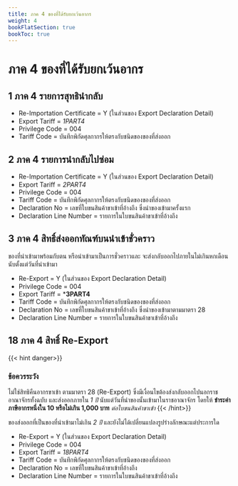 ```yaml
---
title: ภาค 4 ของที่ได้รับยกเว้นอากร
weight: 4
bookFlatSection: true
bookToc: true
---
```

ภาค 4 ของที่ได้รับยกเว้นอากร
=====


## 1 ภาค 4 รายการสุทธินำกลับ  


- Re-Importation Certificate = Y (ในส่วนของ Export Declaration Detail)
- Export Tariff = *1PART4*
- Privilege Code = 004
- Tariff Code = บันทึกพิกัดศุลกากรให้ตรงกับชนิดของของที่ส่งออก

## 2 ภาค 4 รายการนำกลับไปซ่อม  

- Re-Importation Certificate = Y (ในส่วนของ Export Declaration Detail)
- Export Tariff = *2PART4*
- Privilege Code = 004
- Tariff Code = บันทึกพิกัดศุลกากรให้ตรงกับชนิดของของที่ส่งออก
- Declaration No = เลขที่ใบขนสินค้าขาเข้าที่อ้างถึง ซึ่งนําของเข้ามาครั้งแรก
- Declaration Line Number = รายการในใบขนสินค้าขาเข้าที่อ้างถึง

## 3 ภาค 4 สิทธิ์ส่งออกทัณฑ์บนนําเข้าชั่วคราว

ของที่นําเข้ามาพร้อมกับตน หรือนําเข้ามาเป็นการชั่วคราวและ จะส่งกลับออกไปภายในไม่เกินหกเดือนนับตั้งแต่วันที่นําเข้ามา

- Re-Export = Y (ในส่วนของ Export Declaration Detail)
- Privilege Code = 004
- Export Tariff = ***3PART4**
- Tariff Code = บันทึกพิกัดศุลกากรให้ตรงกับชนิดของของที่ส่งออก
- Declaration No = เลขที่ใบขนสินค้าขาเข้าที่อ้างถึง ซึ่งนําของเข้ามาตามมาตรา 28
- Declaration Line Number = รายการในใบขนสินค้าขาเข้าที่อ้างถึง

## 18 ภาค 4 สิทธิ์ Re-Export

{{< hint danger>}}
### ข้อควรระวัง

ไม่ใช่สิทธิคืนอากรขาเข้า ตามมาตรา 28  (Re-Export) ซึ่งมีเงื่อนไขต้องส่งกลับออกไปนอกราชอาณาจักรทั้งฉบับ และส่งออกภายใน *1 ปี* นับแต่วันที่นำของนั้นเข้ามาในราชอาณาจักร โดยให้ **ชำระค่าภาษีอากรหนึ่งใน 10 หรือไม่เกิน 1,000 บาท** _ต่อใบขนสินค้าขาเข้า_ 
{{< /hint>}}

ของส่งออกที่เป็นของที่นําเข้ามาไม่เกิน *2 ปี* และยังไม่ได้เปลี่ยนแปลงรูปร่างลักษณะแต่ประการใด

- Re-Export = Y (ในส่วนของ Export Declaration Detail)
- Privilege Code = 004
- Export Tariff = *18PART4*
- Tariff Code = บันทึกพิกัดศุลกากรให้ตรงกับชนิดของของที่ส่งออก
- Declaration No = เลขที่ใบขนสินค้าขาเข้าที่อ้างถึง
- Declaration Line Number = รายการในใบขนสินค้าขาเข้าที่อ้างถึง





